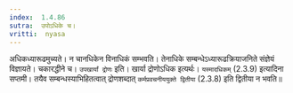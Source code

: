 ```yaml
---
index:  1.4.86
sutra:  उपोऽधिके च।
vritti:  nyasa
---
```


अधिकध्यारूढमुच्यते। न चानधिकेन विनाधिकं सम्भवति। तेनाधिके सम्बन्धेऽध्यारूढक्रियाजनिते संज्ञेयं विज्ञायते। चकारद्धीने च। `उपखार्यां द्रोणः` इति। खार्या द्रोणोऽधिक इत्यर्थः। `यस्मादधिकम्` (2.3.9) इत्यादिना सप्तमी। तयैव सम्बन्धस्याभिहितत्वात् द्रोणशब्दात् `कर्मप्रवचनीययुक्ते द्वितीया` (2.3.8) इति द्वितीया न भवति॥

